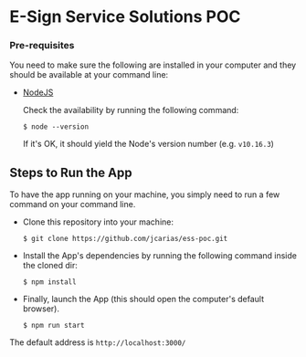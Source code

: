 # E-Sign Service Solutions POC

### Pre-requisites

You need to make sure the following are installed in your computer and they should be available at your command line:

- [NodeJS](https://nodejs.org/en/)

  Check the availability by running the following command:

  ```shell
  $ node --version
  ```

  If it's OK, it should yield the Node's version number (e.g. `v10.16.3`)

## Steps to Run the App

To have the app running on your machine, you simply need to run a few command on your command line.

- Clone this repository into your machine:
  ```shell
  $ git clone https://github.com/jcarias/ess-poc.git
  ```
- Install the App's dependencies by running the following command inside the cloned dir:
  ```shell
  $ npm install
  ```
- Finally, launch the App (this should open the computer's default browser).
  ```shell
  $ npm run start
  ```

The default address is `http://localhost:3000/`

